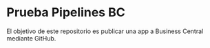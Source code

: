 # Prueba Pipelines BC

El objetivo de este repositorio es publicar una app a Business Central mediante GitHub.